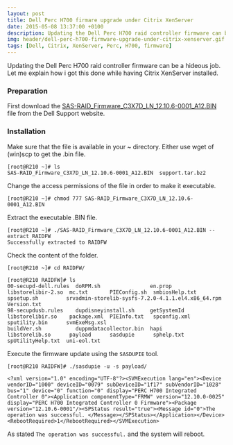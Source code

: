 ```yaml
---
layout: post
title: Dell Perc H700 firmare upgrade under Citrix XenServer
date: 2015-05-08 13:37:00 +0100
description: Updating the Dell Perc H700 raid controller firmware can be a hideous job. Let me explain how i got this done while having Citrix XenServer installed.
img: header/dell-perc-h700-firmware-upgrade-under-citrix-xenserver.gif
tags: [Dell, Citrix, XenServer, Perc, H700, firmware]
---
```

Updating the Dell Perc H700 raid controller firmware can be a hideous job. Let me explain how i got this done while having Citrix XenServer installed.

### Preparation

First download the [SAS-RAID_Firmware_C3X7D_LN_12.10.6-0001_A12.BIN](http://downloads.dell.com/FOLDER01560661M/1/SAS-RAID_Firmware_C3X7D_LN_12.10.6-0001_A12.BIN) file from the Dell Support website.

### Installation

Make sure that the file is available in your ~ directory. Either use wget of (win)scp to get the .bin file.

    [root@R210 ~]# ls
    SAS-RAID_Firmware_C3X7D_LN_12.10.6-0001_A12.BIN  support.tar.bz2

Change the access permissions of the file in order to make it executable.

    [root@R210 ~]# chmod 777 SAS-RAID_Firmware_C3X7D_LN_12.10.6-0001_A12.BIN

Extract the executable .BIN file.

    [root@R210 ~]# ./SAS-RAID_Firmware_C3X7D_LN_12.10.6-0001_A12.BIN --extract RAIDFW
    Successfully extracted to RAIDFW

Check the content of the folder.

    [root@R210 ~]# cd RAIDFW/

    [root@R210 RAIDFW]# ls
    00-secupd-dell.rules  doRPM.sh                en.prop      libstorelibir-2.so  mc.txt       PIEConfig.sh  smbiosHelp.txt  spsetup.sh         srvadmin-storelib-sysfs-7.2.0-4.1.1.el4.x86_64.rpm  Version.txt
    98-secupdusb.rules    dupdisneyinstall.sh     getSystemId  libstorelibir.so    package.xml  PIEInfo.txt   spconfig.xml    sputility.bin      svmExeMsg.xsl
    buildVer.sh           duppmdatacollector.bin  hapi         libstorelib.so      payload      sasdupie      sphelp.txt      spUtilityHelp.txt  uni-eol.txt

Execute the firmware update using the ```SASDUPIE``` tool.

    [root@R210 RAIDFW]# ./sasdupie -u -s payload/

    <?xml version="1.0" encoding="UTF-8"?><SVMExecution lang="en"><Device vendorID="1000" deviceID="0079" subDeviceID="1f17" subVendorID="1028" bus="1" device="0" function="0" display="PERC H700 Integrated Controller 0"><Application componentType="FRMW" version="12.10.0-0025" display="PERC H700 Integrated Controller 0 Firmware"><Package version="12.10.6-0001"/><SPStatus result="true"><Message id="0">The operation was successful. </Message></SPStatus></Application></Device><RebootRequired>1</RebootRequired></SVMExecution>

As stated ```The operation was successful.``` and the system will reboot.